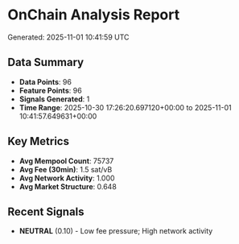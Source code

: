 # OnChain Analysis Report
Generated: 2025-11-01 10:41:59 UTC

## Data Summary
- **Data Points**: 96
- **Feature Points**: 96
- **Signals Generated**: 1
- **Time Range**: 2025-10-30 17:26:20.697120+00:00 to 2025-11-01 10:41:57.649631+00:00

## Key Metrics
- **Avg Mempool Count**: 75737
- **Avg Fee (30min)**: 1.5 sat/vB
- **Avg Network Activity**: 1.000
- **Avg Market Structure**: 0.648

## Recent Signals
- **NEUTRAL** (0.10) - Low fee pressure; High network activity
